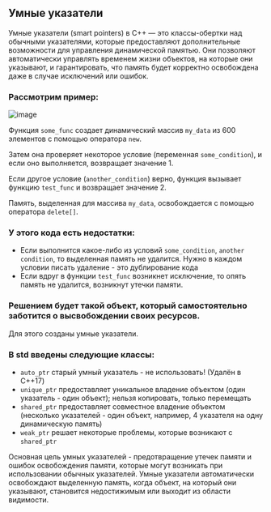 ## Умные указатели

Умные указатели (smart pointers) в C++ — это классы-обертки над обычными указателями, которые предоставляют дополнительные возможности для управления динамической памятью. Они позволяют автоматически управлять временем жизни объектов, на которые они указывают, и гарантировать, что память будет корректно освобождена даже в случае исключений или ошибок.

### Рассмотрим пример:

![image](https://github.com/netology-code/cppl-homeworks/assets/147130852/74ffce75-8347-47e1-8abe-9b6dde825ef6)

Функция `some_func` создает динамический массив `my_data` из 600 элементов с помощью оператора `new`.

Затем она проверяет некоторое условие (переменная `some_condition`), и если оно выполняется, возвращает значение 1.

Если другое условие (`another_condition`) верно, функция вызывает функцию `test_func` и возвращает значение 2.

Память, выделенная для массива `my_data`, освобождается с помощью оператора `delete[]`.

### У этого кода есть недостатки:
- Если выполнится какое-либо из условий `some_condition`, `another condition`, то выделенная память не удалится. Нужно в каждом условии писать удаление - это дублирование кода
- Если вдруг в функции `test_func` возникнет исключение, то опять память не удалится, возникнут утечки памяти.

### Решением будет такой объект, который самостоятельно заботится о высвобождении своих ресурсов.

Для этого созданы умные указатели.

### В std введены следующие классы:

- `auto_ptr` старый умный указатель - не использовать! (Удалён в C++17)
- `unique_ptr` предоставляет уникальное владение объектом (один указатель - один объект); нельзя копировать, только перемещать
- `shared_ptr` предоставляет совместное владение объектом (несколько указателей - один объект, например, 4 указателя на одну динамическую память)
- `weak_ptr` решает некоторые проблемы, которые возникают с `shared_ptr`

Основная цель умных указателей - предотвращение утечек памяти и ошибок освобождения памяти, которые могут возникать при использовании обычных указателей. Умные указатели автоматически освобождают выделенную память, когда объект, на который они указывают, становится недостижимым или выходит из области видимости.
